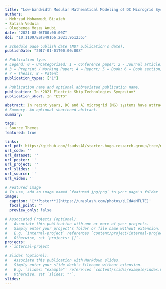 ```yaml
---
title: "Low-bandwidth Modular Mathematical Modeling of DC Microgrid Systems for Control Development with Application to Shipboard Power Systems"
authors:
- Mehrzad Mohammadi Bijaieh
- Satish Vedula
- Olugbenga Moses Anubi
date: "2021-08-03T00:00:00Z"
doi: "10.1109/ESTS49166.2021.9512356"

# Schedule page publish date (NOT publication's date).
publishDate: "2017-01-01T00:00:00Z"

# Publication type.
# Legend: 0 = Uncategorized; 1 = Conference paper; 2 = Journal article;
# 3 = Preprint / Working Paper; 4 = Report; 5 = Book; 6 = Book section;
# 7 = Thesis; 8 = Patent
publication_types: ["1"]

# Publication name and optional abbreviated publication name.
publication: In *2021 Electric Ship Technologies Symposium*
publication_short: In *ESTS*

abstract: In recent years, DC and AC microgrid (MG) systems have attracted a major attention due to various potential for integration of future technology into conventional systems and control. The integration of such technology requires appropriate tools for complex design, analysis and optimization. This paper presents a mathematical low-bandwidth modeling (LBM) approach that can be used for control development in DC and further be extended to AC MG systems. In this work, first a simplified mathematical model of a medium voltage DC (MVDC) shipboard MG system is presented, next, the overall system-level connection convention is presented to display the overall mathematical coupling of the individual subsystems, then, a simplified example of the control development is presented, and last, the overall system under a test scenario is implemented in Simulink Real-time.
# Summary. An optional shortened abstract.
summary: 

tags:
- Source Themes
featured: true

links:
url_pdf: https://github.com/fsudssAI/starter-hugo-research-group/tree/main/content/publication/lmmmsdcmgsps/lmmmsdcmgsps.pdf
url_code: ''
url_dataset: ''
url_poster: ''
url_project: ''
url_slides: ''
url_source: ''
url_video: ''

# Featured image
# To use, add an image named `featured.jpg/png` to your page's folder. 
image:
  caption: '[**Poster**](https://unsplash.com/photos/pLCdAaMFLTE)'
  focal_point: ""
  preview_only: false

# Associated Projects (optional).
#   Associate this publication with one or more of your projects.
#   Simply enter your project's folder or file name without extension.
#   E.g. `internal-project` references `content/project/internal-project/index.md`.
#   Otherwise, set `projects: []`.
projects:
# - internal-project

# Slides (optional).
#   Associate this publication with Markdown slides.
#   Simply enter your slide deck's filename without extension.
#   E.g. `slides: "example"` references `content/slides/example/index.md`.
#   Otherwise, set `slides: ""`.
slides:
---
```


